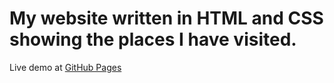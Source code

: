 # My website written in HTML and CSS showing the places I have visited.

Live demo at [GitHub Pages](https://hovertz.github.io/Adam-Travels/)